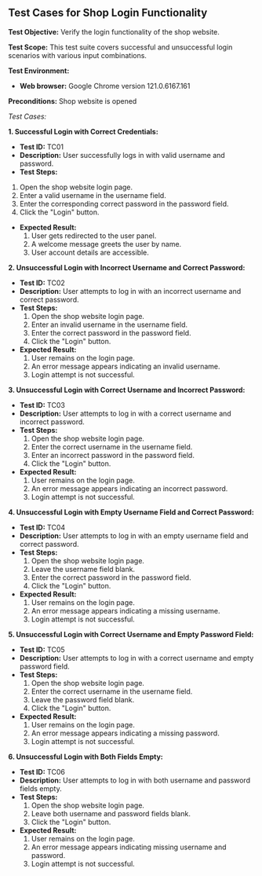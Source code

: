 ## Test Cases for Shop Login Functionality

**Test Objective:** Verify the login functionality of the shop website.

**Test Scope:** This test suite covers successful and unsuccessful login scenarios with various input combinations.

**Test Environment:**
* **Web browser:** Google Chrome version 121.0.6167.161

**Preconditions:** Shop website is opened

*Test Cases:*

**1. Successful Login with Correct Credentials:**

* **Test ID:** TC01
* **Description:** User successfully logs in with valid username and password.
* **Test Steps:**
1. Open the shop website login page.
2. Enter a valid username in the username field.
3. Enter the corresponding correct password in the password field.
4. Click the "Login" button.
* **Expected Result:**
    1. User gets redirected to the user panel.
    2. A welcome message greets the user by name.
    3. User account details are accessible.

**2. Unsuccessful Login with Incorrect Username and Correct Password:**

* **Test ID:** TC02
* **Description:** User attempts to log in with an incorrect username and correct password.
* **Test Steps:**
    1. Open the shop website login page.
    2. Enter an invalid username in the username field.
    3. Enter the correct password in the password field.
    4. Click the "Login" button.
* **Expected Result:**
    1. User remains on the login page.
    2. An error message appears indicating an invalid username.
    3. Login attempt is not successful.

**3. Unsuccessful Login with Correct Username and Incorrect Password:**

* **Test ID:** TC03
* **Description:** User attempts to log in with a correct username and incorrect password.
* **Test Steps:**
    1. Open the shop website login page.
    2. Enter the correct username in the username field.
    3. Enter an incorrect password in the password field.
    4. Click the "Login" button.
* **Expected Result:**
    1. User remains on the login page.
    2. An error message appears indicating an incorrect password.
    3. Login attempt is not successful.

**4. Unsuccessful Login with Empty Username Field and Correct Password:**

* **Test ID:** TC04
* **Description:** User attempts to log in with an empty username field and correct password.
* **Test Steps:**
    1. Open the shop website login page.
    2. Leave the username field blank.
    3. Enter the correct password in the password field.
    4. Click the "Login" button.
* **Expected Result:**
    1. User remains on the login page.
    2. An error message appears indicating a missing username.
    3. Login attempt is not successful.

**5. Unsuccessful Login with Correct Username and Empty Password Field:**

* **Test ID:** TC05
* **Description:** User attempts to log in with a correct username and empty password field.
* **Test Steps:**
    1. Open the shop website login page.
    2. Enter the correct username in the username field.
    3. Leave the password field blank.
    4. Click the "Login" button.
* **Expected Result:**
    1. User remains on the login page.
    2. An error message appears indicating a missing password.
    3. Login attempt is not successful.

**6. Unsuccessful Login with Both Fields Empty:**

* **Test ID:** TC06
* **Description:** User attempts to log in with both username and password fields empty.
* **Test Steps:**
    1. Open the shop website login page.
    2. Leave both username and password fields blank.
    3. Click the "Login" button.
* **Expected Result:**
    1. User remains on the login page.
    2. An error message appears indicating missing username and password.
    3. Login attempt is not successful.


